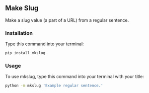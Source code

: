 ## Make Slug
Make a slug value (a part of a URL) from a regular sentence.

### Installation

Type this command into your terminal:

```bash
pip install mkslug
```

### Usage

To use mkslug, type this command into your terminal with your title:

```bash
python -m mkslug 'Example regular sentence.'
```
